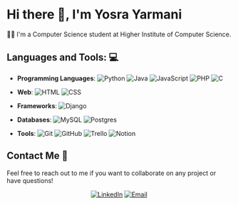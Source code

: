 # Hi there 👋, I'm Yosra Yarmani

👩‍🎓 I'm a Computer Science student at Higher Institute of Computer Science.


## Languages and Tools: 💻 

- **Programming Languages**: 
  ![Python](https://img.shields.io/badge/Python-3776AB?logo=python&logoColor=fff)
  ![Java](https://img.shields.io/badge/-Java-333333?style=flat&logo=Java&logoColor=007396)
  ![JavaScript](https://img.shields.io/badge/JavaScript-F7DF1E?logo=javascript&logoColor=000)
  ![PHP](https://img.shields.io/badge/php-%23777BB4.svg?&logo=php&logoColor=white)
  ![C](https://img.shields.io/badge/C-00599C?logo=c&logoColor=white)
  
- **Web**:
  ![HTML](https://img.shields.io/badge/HTML-%23E34F26.svg?logo=html5&logoColor=white)
  ![CSS](https://img.shields.io/badge/CSS-1572B6?logo=css3&logoColor=fff)
  
- **Frameworks**: 
  ![Django](https://img.shields.io/badge/Django-%23092E20.svg?logo=django&logoColor=white) 
- **Databases**:
  ![MySQL](https://img.shields.io/badge/MySQL-4479A1?logo=mysql&logoColor=fff)
  ![Postgres](https://img.shields.io/badge/Postgres-%23316192.svg?logo=postgresql&logoColor=white)
  
- **Tools**:
  ![Git](https://img.shields.io/badge/-Git-333333?style=flat&logo=git)
  ![GitHub](https://img.shields.io/badge/-GitHub-333333?style=flat&logo=github)
  ![Trello](https://img.shields.io/badge/Trello-0052CC?logo=trello&logoColor=fff)
  ![Notion](https://img.shields.io/badge/Notion-000?logo=notion&logoColor=fff)
  
## Contact Me 🤝

Feel free to reach out to me if you want to collaborate on any project or have questions!
<p align="center">
<a href="https://www.linkedin.com/in/yosrayarmani/"><img alt="LinkedIn" src="https://img.shields.io/badge/Linkedin-%230077B5.svg?logo=linkedin&logoColor=white"></a>
<a href="mailto:yosra.yarmani@etudiant-isi.utm.tn"><img alt="Email" src="https://img.shields.io/badge/Gmail-D14836?logo=gmail&logoColor=white"></a>
</p>

